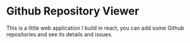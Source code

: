 # Github Repository Viewer

This is a little web application I build in react, you can add some Github repositories and see its details and issues.
